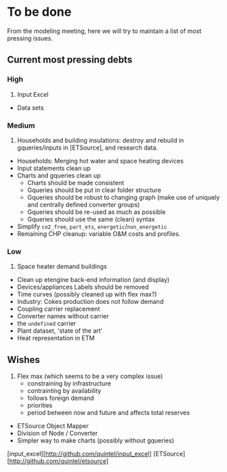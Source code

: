 # To be done

From the modeling meeting, here we will try to maintain a list of most pressing
issues.

## Current most pressing debts

### High

1. Input Excel
* Data sets

### Medium

1. Households and building insulations: destroy and rebuild in gqueries/inputs
   in [ETSource], and research data.
* Households: Merging hot water and space heating devices 
* Input statements clean up
* Charts and gqueries clean up
    * Charts should be made consistent
    * Gqueries should be put in clear folder structure
    * Gqueries should be robust to changing graph (make use of uniquely and 
    centrally defined converter groups)
    * Gqueries should be re-used as much as possible
    * Gqueries should use the same (clean) syntax
* Simplify `co2_free`, `part_ets`, `energetic`/`non_energetic`
* Remaining CHP cleanup: variable O&M costs and profiles.

### Low

1. Space heater demand buildings
* Clean up etengine back-end information (and display)
* Devices/appliances Labels should be removed
* Time curves (possibly cleaned up with flex max?)
* Industry: Cokes production does not follow demand
* Coupling carrier replacement
* Converter names without carrier
* the `undefined` carrier
* Plant dataset, 'state of the art'
* Heat representation in ETM


## Wishes

1. Flex max (which seems to be a very complex issue)
   * constraining by infrastructure
   * contrainting by availability
   * follows foreign demand
   * priorities
   * period between now and future and affects total reserves
* ETSource Object Mapper
* Division of Node / Converter
* Simpler way to make charts (possibly without gqueries)

[input_excel][http://github.com/quintel/input_excel]
[ETSource][http://github.com/quintel/etsource]
